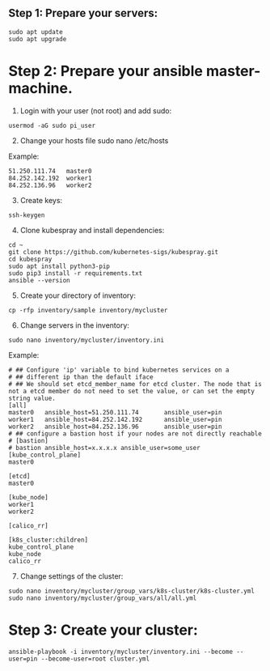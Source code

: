 ## Step 1: Prepare your servers:
```
sudo apt update
sudo apt upgrade
```


# Step 2: Prepare your ansible master-machine.

1) Login with your user (not root) and add sudo:
```
usermod -aG sudo pi_user
```
2) Change your hosts file
sudo nano /etc/hosts

Example: 
```
51.250.111.74   master0
84.252.142.192  worker1
84.252.136.96   worker2
```
3) Create keys:
```
ssh-keygen
```
4) Clone kubespray and install dependencies:
```
cd ~
git clone https://github.com/kubernetes-sigs/kubespray.git
cd kubespray
sudo apt install python3-pip
sudo pip3 install -r requirements.txt
ansible --version
```
5) Create your directory of inventory:
```
cp -rfp inventory/sample inventory/mycluster
```
6) Change servers in the inventory:
```
sudo nano inventory/mycluster/inventory.ini
```
Example: 
```
# ## Configure 'ip' variable to bind kubernetes services on a
# ## different ip than the default iface
# ## We should set etcd_member_name for etcd cluster. The node that is not a etcd member do not need to set the value, or can set the empty string value.
[all]
master0   ansible_host=51.250.111.74       ansible_user=pin
worker1   ansible_host=84.252.142.192      ansible_user=pin
worker2   ansible_host=84.252.136.96       ansible_user=pin
# ## configure a bastion host if your nodes are not directly reachable
# [bastion]
# bastion ansible_host=x.x.x.x ansible_user=some_user
[kube_control_plane]
master0

[etcd]
master0

[kube_node]
worker1
worker2

[calico_rr]

[k8s_cluster:children]
kube_control_plane
kube_node
calico_rr
```
7) Change settings of the cluster:
```
sudo nano inventory/mycluster/group_vars/k8s-cluster/k8s-cluster.yml
sudo nano inventory/mycluster/group_vars/all/all.yml
```
# Step 3: Create your cluster:
```
ansible-playbook -i inventory/mycluster/inventory.ini --become --user=pin --become-user=root cluster.yml
```

